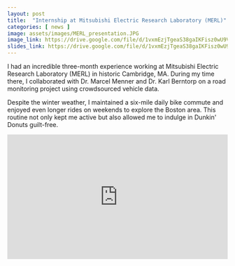 ```yaml
---
layout: post
title:  "Internship at Mitsubishi Electric Research Laboratory (MERL)"
categories: [ news ]
image: assets/images/MERL_presentation.JPG
image_link: https://drive.google.com/file/d/1vxmEzjTgeaS38gaIKFisz0wU9VRfYPEC/view?usp=sharing
slides_link: https://drive.google.com/file/d/1vxmEzjTgeaS38gaIKFisz0wU9VRfYPEC/view?usp=sharing
---
```


I had an incredible three-month experience working at Mitsubishi Electric Research Laboratory (MERL) in historic Cambridge, MA. During my time there, I collaborated with Dr. Marcel Menner and Dr. Karl Berntorp on a road monitoring project using crowdsourced vehicle data.

Despite the winter weather, I maintained a six-mile daily bike commute and enjoyed even longer rides on weekends to explore the Boston area. This routine not only kept me active but also allowed me to indulge in Dunkin' Donuts guilt-free.

<div style="position: relative; width: 100%; height: 0; padding-top: 56.25%;">
  <iframe src="https://drive.google.com/file/d/1vxmEzjTgeaS38gaIKFisz0wU9VRfYPEC/preview" 
    style="position: absolute; top: 0; left: 0; width: 100%; height: 100%;" frameborder="0" allow="autoplay; encrypted-media" allowfullscreen>
  </iframe>
  <br>
</div>